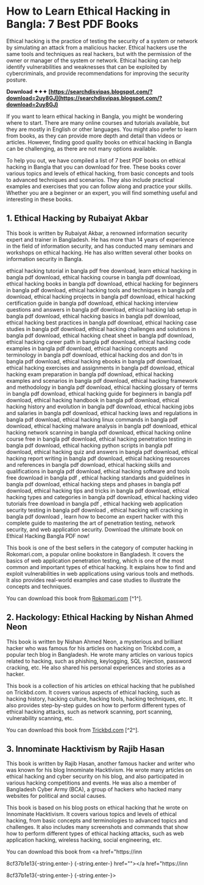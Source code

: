 # How to Learn Ethical Hacking in Bangla: 7 Best PDF Books
 
Ethical hacking is the practice of testing the security of a system or network by simulating an attack from a malicious hacker. Ethical hackers use the same tools and techniques as real hackers, but with the permission of the owner or manager of the system or network. Ethical hacking can help identify vulnerabilities and weaknesses that can be exploited by cybercriminals, and provide recommendations for improving the security posture.
 
**Download ✦✦✦ [https://searchdisvipas.blogspot.com/?download=2uy8GJ](https://searchdisvipas.blogspot.com/?download=2uy8GJ)**


 
If you want to learn ethical hacking in Bangla, you might be wondering where to start. There are many online courses and tutorials available, but they are mostly in English or other languages. You might also prefer to learn from books, as they can provide more depth and detail than videos or articles. However, finding good quality books on ethical hacking in Bangla can be challenging, as there are not many options available.
 
To help you out, we have compiled a list of 7 best PDF books on ethical hacking in Bangla that you can download for free. These books cover various topics and levels of ethical hacking, from basic concepts and tools to advanced techniques and scenarios. They also include practical examples and exercises that you can follow along and practice your skills. Whether you are a beginner or an expert, you will find something useful and interesting in these books.
 
## 1. Ethical Hacking by Rubaiyat Akbar
 
This book is written by Rubaiyat Akbar, a renowned information security expert and trainer in Bangladesh. He has more than 14 years of experience in the field of information security, and has conducted many seminars and workshops on ethical hacking. He has also written several other books on information security in Bangla.
 
ethical hacking tutorial in bangla pdf free download,  learn ethical hacking in bangla pdf download,  ethical hacking course in bangla pdf download,  ethical hacking books in bangla pdf download,  ethical hacking for beginners in bangla pdf download,  ethical hacking tools and techniques in bangla pdf download,  ethical hacking projects in bangla pdf download,  ethical hacking certification guide in bangla pdf download,  ethical hacking interview questions and answers in bangla pdf download,  ethical hacking lab setup in bangla pdf download,  ethical hacking basics in bangla pdf download,  ethical hacking best practices in bangla pdf download,  ethical hacking case studies in bangla pdf download,  ethical hacking challenges and solutions in bangla pdf download,  ethical hacking cheat sheet in bangla pdf download,  ethical hacking career path in bangla pdf download,  ethical hacking code examples in bangla pdf download,  ethical hacking concepts and terminology in bangla pdf download,  ethical hacking dos and don'ts in bangla pdf download,  ethical hacking ebooks in bangla pdf download,  ethical hacking exercises and assignments in bangla pdf download,  ethical hacking exam preparation in bangla pdf download,  ethical hacking examples and scenarios in bangla pdf download,  ethical hacking framework and methodology in bangla pdf download,  ethical hacking glossary of terms in bangla pdf download,  ethical hacking guide for beginners in bangla pdf download,  ethical hacking handbook in bangla pdf download,  ethical hacking history and evolution in bangla pdf download,  ethical hacking jobs and salaries in bangla pdf download,  ethical hacking laws and regulations in bangla pdf download,  ethical hacking linux commands in bangla pdf download,  ethical hacking malware analysis in bangla pdf download,  ethical hacking network scanning in bangla pdf download,  ethical hacking online course free in bangla pdf download,  ethical hacking penetration testing in bangla pdf download,  ethical hacking python scripts in bangla pdf download,  ethical hacking quiz and answers in bangla pdf download,  ethical hacking report writing in bangla pdf download,  ethical hacking resources and references in bangla pdf download,  ethical hacking skills and qualifications in bangla pdf download,  ethical hacking software and tools free download in bangla pdf ,  ethical hacking standards and guidelines in bangla pdf download,  ethical hacking steps and phases in bangla pdf download,  ethical hacking tips and tricks in bangla pdf download,  ethical hacking types and categories in bangla pdf download,  ethical hacking video tutorials free download in bangla pdf ,  ethical hacking web application security testing in bangla pdf download ,  ethical hacking wifi cracking in bangla pdf download ,  learn how to become an expert hacker with this complete guide to mastering the art of penetration testing, network security, and web application security. Download the ultimate book on Ethical Hacking Bangla PDF now!
 
This book is one of the best sellers in the category of computer hacking in Rokomari.com, a popular online bookstore in Bangladesh. It covers the basics of web application penetration testing, which is one of the most common and important types of ethical hacking. It explains how to find and exploit vulnerabilities in web applications using various tools and methods. It also provides real-world examples and case studies to illustrate the concepts and techniques.
 
You can download this book from [Rokomari.com](https://www.rokomari.com/book/208755/ethical-hacking) [^1^].
 
## 2. Hackology: Ethical Hacking by Nishan Ahmed Neon
 
This book is written by Nishan Ahmed Neon, a mysterious and brilliant hacker who was famous for his articles on hacking on Trickbd.com, a popular tech blog in Bangladesh. He wrote many articles on various topics related to hacking, such as phishing, keylogging, SQL injection, password cracking, etc. He also shared his personal experiences and stories as a hacker.
 
This book is a collection of his articles on ethical hacking that he published on Trickbd.com. It covers various aspects of ethical hacking, such as hacking history, hacking culture, hacking tools, hacking techniques, etc. It also provides step-by-step guides on how to perform different types of ethical hacking attacks, such as network scanning, port scanning, vulnerability scanning, etc.
 
You can download this book from [Trickbd.com](https://trickbd.com/pdf-books/713761) [^2^].
 
## 3. Innominate Hacktivism by Rajib Hasan
 
This book is written by Rajib Hasan, another famous hacker and writer who was known for his blog Innominate Hacktivism. He wrote many articles on ethical hacking and cyber security on his blog, and also participated in various hacking competitions and events. He was also a member of Bangladesh Cyber Army (BCA), a group of hackers who hacked many websites for political and social causes.
 
This book is based on his blog posts on ethical hacking that he wrote on Innominate Hacktivism. It covers various topics and levels of ethical hacking, from basic concepts and terminologies to advanced topics and challenges. It also includes many screenshots and commands that show how to perform different types of ethical hacking attacks, such as web application hacking, wireless hacking, social engineering, etc.
 
You can download this book from <a href="https://inn</p> 8cf37b1e13{-string.enter-}
{-string.enter-} href=""></a href="https://inn</p> 8cf37b1e13{-string.enter-}
{-string.enter-}>